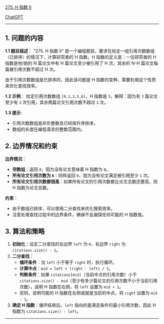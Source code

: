 [275. H 指数 II](https://leetcode.cn/problems/h-index-ii)

[ChatGPT](https://chat.openai.com/share/65755ef6-975f-4d6d-b211-763c5f0457cf)

---

## 1. 问题的内容
**1.1 题目描述**：
"275. H 指数 II" 是一个编程题目，要求在给定一组引用次数数组（已排序）的情况下，计算研究者的 H 指数。H 指数的定义是：一位研究者的 H 指数是他/她的 N 篇论文中有 H 篇论文至少被引用了 H 次，其余的 N-H 篇论文每篇被引用次数不超过 H 次。

由于引用次数数组是已排序的，因此该问题是 H 指数的变种，需要利用这个性质来优化查找效率。

**1.2 示例**：
给定引用次数数组 `[0,1,3,5,6]`，H 指数是 `3`，解释：因为有 `3` 篇论文至少有 `3` 次引用，其余两篇论文引用次数不超过 `3` 次。

**1.3 提示**:
- 引用次数数组是非负整数且已经按升序排序。
- 数组的长度在编程语言的整数范围内。

## 2. 边界情况和约束
**边界情况**：

- **空数组**：返回 `0`，因为没有论文意味着 H 指数为 `0`。
- **所有论文引用次数为 `0`**：同样返回 `0`，因为没有论文满足被引用至少 `1` 次。
- **所有论文引用次数都很高**：如果所有论文的引用次数都比论文总数还要高，则 H 指数为论文总数。

**约束**：

- 由于数组已排序，可以使用二分查找来优化搜索效率。
- 注意处理查找过程中的边界条件，确保不会漏探任何可能的 H 指数值。


## 3. 算法和策略
1. **初始化**：设定二分查找的左边界 `left` 为 `0`，右边界 `right` 为 `citations.size() - 1`。
2. **二分查找**：
   - **循环条件**：当 `left` 小于等于 `right` 时，执行循环。
   - **计算中点**：`mid = left + (right - left) / 2`。
   - **判断条件**：如果 `citations[mid]`（当前中点的引用次数）小于 `citations.size() - mid`（至少有多少篇论文的引用次数不小于当前引用次数），说明 H 指数在右侧，将 `left` 设置为 `mid + 1`。
   - 否则，说明可能的 H 指数在左侧或就是当前的中点，将 `right` 设置为 `mid - 1`。
3. **确定 H 指数**：循环结束后，`left` 指向的是满足条件的最小引用次数，因此 H 指数为 `citations.size() - left`。

---